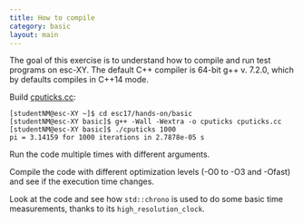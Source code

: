 ```yaml
---
title: How to compile
category: basic
layout: main
---
```


The goal of this exercise is to understand how to compile and run test
programs on esc-XY. The default C++ compiler is 64-bit g++ v. 7.2.0,
which by defaults compiles in C++14 mode.

Build [cputicks.cc]({{site.exercises_repo}}/hands-on/basic/cputicks.cc):

    [studentNM@esc-XY ~]$ cd esc17/hands-on/basic
    [studentNM@esc-XY basic]$ g++ -Wall -Wextra -o cputicks cputicks.cc
    [studentNM@esc-XY basic]$ ./cputicks 1000
    pi = 3.14159 for 1000 iterations in 2.7878e-05 s

Run the code multiple times with different arguments.

Compile the code with different optimization levels (-O0 to -O3 and
-Ofast) and see if the execution time changes.

Look at the code and see how `std::chrono` is used to do some basic
time measurements, thanks to its `high_resolution_clock`.
